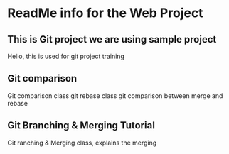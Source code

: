 # ReadMe info for the Web Project

## This is Git project we are using sample project
Hello, this is used for git project training

## Git comparison
Git comparison class
git rebase class
git comparison between merge and rebase


## Git Branching & Merging Tutorial
Git ranching & Merging class, explains the merging